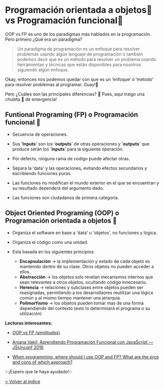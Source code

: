 # Programación orientada a objetos🍐 vs Programación funcional🍎

OOP vs FP es uno de los paradigmas más hablados en la programación. Pero primero ¿Qué era un paradigma?

> Un paradigma de programación es un enfoque para resolver problemas usando algún lenguaje de programación o también podemos decir que es un método para resolver un problema usando herramientas y técnicas que están disponibles para nosotros siguiendo algún enfoque.

Okay, entonces nos podemos quedar con que es un ‘enfoque’ o ‘método’ para resolver problemas al programar. Guay!🤠

Pero ¿Cuáles son las principales diferencias? 🤔 Pues, aquí traigo una chuleta 🥩 de emergencia!

## Funtional Programing (FP) o Programación funcional 🍎

- Secuencia de operaciones.

- Sus '**Inputs**' son los '**outputs**' de otras operaciones y '**outputs**' que produce serán los '**inputs**' para la siguiente operación.

- Por defecto, ninguna rama de codigo puede afectar otras.

- Separa la 'data' y las operaciones, evitando efectos secundarios y escribiendo funciones puras.

- Las funciones no modifican el mundo exterior en el que se encuentran y su resultado dependerá del argumento dado.

- Las funciones son ciudadanos de primera categoría.

## Object Oriented Programing (OOP) o Programación orientada a objetos 🍐

- Organiza el software en base a 'data' u 'objetos', no funciones y lógica.

- Organiza el código como una unidad.

- Esta basada en los siguientes principios: 
   - **Encapsulación** -> la implementación y estado de cada objeto es mantenido dentro de su clase. Otros objetos no pueden acceder a ellos.
   - **Abstracción** -> los objetos solo revelan mecanismos internos que sean relevantes a otros objetos, ocultando código innecesario.
   - **Herencia** -> relaciones y subclases entre objetos pueden ser reasignadas, permitiendo a los desarrollaores reutilizar una lógica común y al mismo tiempo mantener una jerarquía.
   - **Polimorfismo** -> los objetos pueden tomar mas de una forma dependiendo del contexto (esto lo determinará el programa o su utilización)

**Lecturas interesantes:**

- [OOP vs FP (similitudes)](https://medium.com/@richardeng/oop-vs-fp-1a3da34d2030)

- [Anjana Vakil: Aprendiendo Programación Funcional con JavaScript — JSUnconf 2016](https://www.youtube.com/watch?v=e-5obm1G_FY)

- [When programming, where should I use OOP and FP? What are the pros and cons of which approach?](https://www.quora.com/When-programming-where-should-I-use-OOP-and-FP-What-are-the-pros-and-cons-of-which-approach)

✨¡Espero que te haya ayudado!✨

[< Volver al índice](https://github.com/thamaragerigr/Resumenes-de-JavaScript)